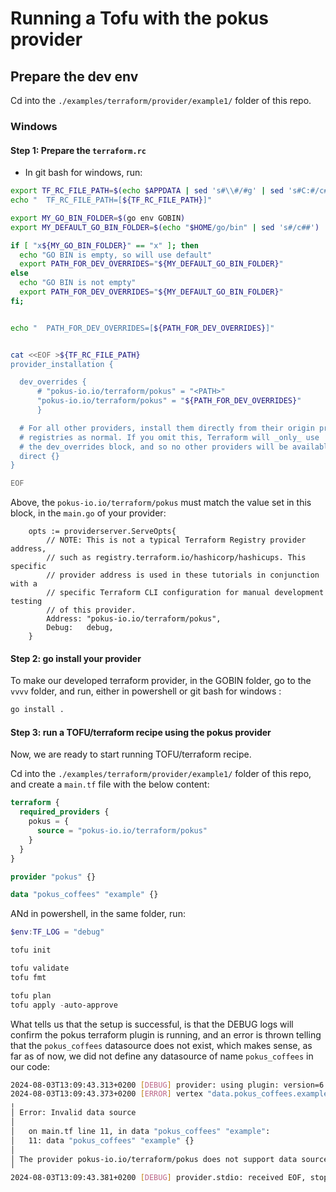 # Running a Tofu with the pokus provider

## Prepare the dev env

Cd into the `./examples/terraform/provider/example1/` folder of this repo.

### Windows

#### Step 1: Prepare the `terraform.rc`

* In git bash for windows, run:

```bash
export TF_RC_FILE_PATH=$(echo $APPDATA | sed 's#\\#/#g' | sed 's#C:#/c#g')/terraform.rc
echo "  TF_RC_FILE_PATH=[${TF_RC_FILE_PATH}]"

export MY_GO_BIN_FOLDER=$(go env GOBIN)
export MY_DEFAULT_GO_BIN_FOLDER=$(echo "$HOME/go/bin" | sed 's#/c##')

if [ "x${MY_GO_BIN_FOLDER}" == "x" ]; then
  echo "GO BIN is empty, so will use default"
  export PATH_FOR_DEV_OVERRIDES="${MY_DEFAULT_GO_BIN_FOLDER}"
else
  echo "GO BIN is not empty"
  export PATH_FOR_DEV_OVERRIDES="${MY_DEFAULT_GO_BIN_FOLDER}"
fi;


echo "  PATH_FOR_DEV_OVERRIDES=[${PATH_FOR_DEV_OVERRIDES}]"


cat <<EOF >${TF_RC_FILE_PATH}
provider_installation {

  dev_overrides {
      # "pokus-io.io/terraform/pokus" = "<PATH>"
      "pokus-io.io/terraform/pokus" = "${PATH_FOR_DEV_OVERRIDES}"
      }

  # For all other providers, install them directly from their origin provider
  # registries as normal. If you omit this, Terraform will _only_ use
  # the dev_overrides block, and so no other providers will be available.
  direct {}
}

EOF
```

Above, the `pokus-io.io/terraform/pokus` must match the value set in this block, in the `main.go` of your provider:

```Golang
    opts := providerserver.ServeOpts{
        // NOTE: This is not a typical Terraform Registry provider address,
        // such as registry.terraform.io/hashicorp/hashicups. This specific
        // provider address is used in these tutorials in conjunction with a
        // specific Terraform CLI configuration for manual development testing
        // of this provider.
        Address: "pokus-io.io/terraform/pokus",
        Debug:   debug,
    }
```


#### Step 2: go install your provider

To make our developed terraform provider, in the GOBIN folder, go to the `vvvv` folder, and run, either in powershell or git bash for windows :

```bash
go install .
```

#### Step 3: run a TOFU/terraform recipe using the pokus provider

Now, we are ready to start running TOFU/terraform recipe.

Cd into the `./examples/terraform/provider/example1/` folder of this repo, and create a `main.tf` file with the below content:

```Terraform
terraform {
  required_providers {
    pokus = {
      source = "pokus-io.io/terraform/pokus"
    }
  }
}

provider "pokus" {}

data "pokus_coffees" "example" {}
```

ANd in powershell, in the same folder, run:

```Powershell
$env:TF_LOG = "debug"

tofu init

tofu validate
tofu fmt

tofu plan
tofu apply -auto-approve

```

What tells us that the setup is successful, is that the DEBUG logs will confirm the pokus terraform plugin is running, and an error is thrown telling that the `pokus_coffees` datasource does not exist, which makes sense, as far as of now, we did not define any datasource of name `pokus_coffees` in our code:

```bash
2024-08-03T13:09:43.313+0200 [DEBUG] provider: using plugin: version=6
2024-08-03T13:09:43.373+0200 [ERROR] vertex "data.pokus_coffees.example" error: Invalid data source
╷
│ Error: Invalid data source
│
│   on main.tf line 11, in data "pokus_coffees" "example":
│   11: data "pokus_coffees" "example" {}
│
│ The provider pokus-io.io/terraform/pokus does not support data source "pokus_coffees".
╵
2024-08-03T13:09:43.381+0200 [DEBUG] provider.stdio: received EOF, stopping recv loop: err="rpc error: code = Unavailable desc = error reading from server: EOF"
```


